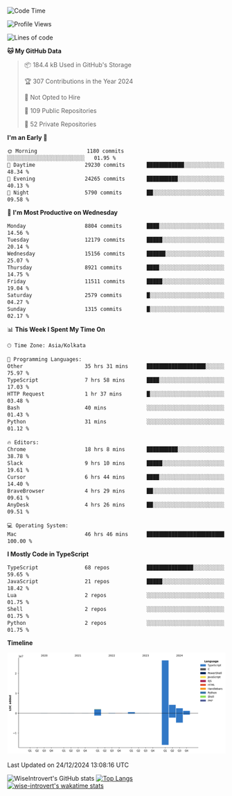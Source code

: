 <!--START_SECTION:waka-->
![Code Time](http://img.shields.io/badge/Code%20Time-2%2C016%20hrs%206%20mins-blue)

![Profile Views](http://img.shields.io/badge/Profile%20Views-0-blue)

![Lines of code](https://img.shields.io/badge/From%20Hello%20World%20I%27ve%20Written-37.3%20million%20lines%20of%20code-blue)

**🐱 My GitHub Data** 

> 📦 184.4 kB Used in GitHub's Storage 
 > 
> 🏆 307 Contributions in the Year 2024
 > 
> 🚫 Not Opted to Hire
 > 
> 📜 109 Public Repositories 
 > 
> 🔑 52 Private Repositories 
 > 
**I'm an Early 🐤** 

```text
🌞 Morning                1180 commits        ░░░░░░░░░░░░░░░░░░░░░░░░░   01.95 % 
🌆 Daytime                29230 commits       ████████████░░░░░░░░░░░░░   48.34 % 
🌃 Evening                24265 commits       ██████████░░░░░░░░░░░░░░░   40.13 % 
🌙 Night                  5790 commits        ██░░░░░░░░░░░░░░░░░░░░░░░   09.58 % 
```
📅 **I'm Most Productive on Wednesday** 

```text
Monday                   8804 commits        ████░░░░░░░░░░░░░░░░░░░░░   14.56 % 
Tuesday                  12179 commits       █████░░░░░░░░░░░░░░░░░░░░   20.14 % 
Wednesday                15156 commits       ██████░░░░░░░░░░░░░░░░░░░   25.07 % 
Thursday                 8921 commits        ████░░░░░░░░░░░░░░░░░░░░░   14.75 % 
Friday                   11511 commits       █████░░░░░░░░░░░░░░░░░░░░   19.04 % 
Saturday                 2579 commits        █░░░░░░░░░░░░░░░░░░░░░░░░   04.27 % 
Sunday                   1315 commits        █░░░░░░░░░░░░░░░░░░░░░░░░   02.17 % 
```


📊 **This Week I Spent My Time On** 

```text
🕑︎ Time Zone: Asia/Kolkata

💬 Programming Languages: 
Other                    35 hrs 31 mins      ███████████████████░░░░░░   75.97 % 
TypeScript               7 hrs 58 mins       ████░░░░░░░░░░░░░░░░░░░░░   17.03 % 
HTTP Request             1 hr 37 mins        █░░░░░░░░░░░░░░░░░░░░░░░░   03.48 % 
Bash                     40 mins             ░░░░░░░░░░░░░░░░░░░░░░░░░   01.43 % 
Python                   31 mins             ░░░░░░░░░░░░░░░░░░░░░░░░░   01.12 % 

🔥 Editors: 
Chrome                   18 hrs 8 mins       ██████████░░░░░░░░░░░░░░░   38.78 % 
Slack                    9 hrs 10 mins       █████░░░░░░░░░░░░░░░░░░░░   19.61 % 
Cursor                   6 hrs 44 mins       ████░░░░░░░░░░░░░░░░░░░░░   14.40 % 
BraveBrowser             4 hrs 29 mins       ██░░░░░░░░░░░░░░░░░░░░░░░   09.61 % 
AnyDesk                  4 hrs 26 mins       ██░░░░░░░░░░░░░░░░░░░░░░░   09.51 % 

💻 Operating System: 
Mac                      46 hrs 46 mins      █████████████████████████   100.00 % 
```

**I Mostly Code in TypeScript** 

```text
TypeScript               68 repos            ███████████████░░░░░░░░░░   59.65 % 
JavaScript               21 repos            █████░░░░░░░░░░░░░░░░░░░░   18.42 % 
Lua                      2 repos             ░░░░░░░░░░░░░░░░░░░░░░░░░   01.75 % 
Shell                    2 repos             ░░░░░░░░░░░░░░░░░░░░░░░░░   01.75 % 
Python                   2 repos             ░░░░░░░░░░░░░░░░░░░░░░░░░   01.75 % 
```



**Timeline**

![Lines of Code chart](https://raw.githubusercontent.com/wise-introvert/wise-introvert/master/assets/bar_graph.png)


 Last Updated on 24/12/2024 13:08:16 UTC
<!--END_SECTION:waka-->

![WiseIntrovert's GitHub stats](https://github-readme-stats.vercel.app/api?username=wise-introvert&count_private=true&show_icons=true)
[![Top Langs](https://github-readme-stats.vercel.app/api/top-langs/?username=wise-introvert&langs_count=10)](https://github.com/anuraghazra/github-readme-stats)
[![wise-introvert's wakatime stats](https://github-readme-stats.vercel.app/api/wakatime?username=wiseintrovert)](https://github.com/anuraghazra/github-readme-stats)
